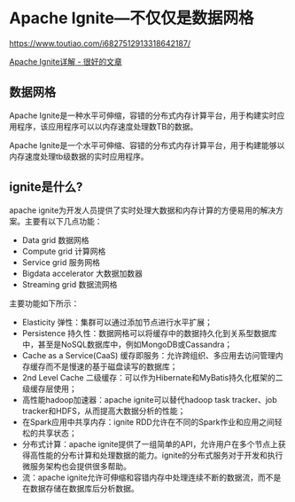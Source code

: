 # Apache Ignite—不仅仅是数据网格
https://www.toutiao.com/i6827512913318642187/

[Apache Ignite详解 - 很好的文章](https://blog.csdn.net/nihaoa50/article/details/88424569)

## 数据网格
Apache Ignite是一种水平可伸缩，容错的分布式内存计算平台，用于构建实时应用程序，该应用程序可以以内存速度处理数TB的数据。

Apache Ignite是一个水平可伸缩、容错的分布式内存计算平台，用于构建能够以内存速度处理tb级数据的实时应用程序。

## ignite是什么?
apache ignite为开发人员提供了实时处理大数据和内存计算的方便易用的解决方案。主要有以下几点功能：

- Data grid 数据网格
- Compute grid 计算网格
- Service grid 服务网格
- Bigdata accelerator 大数据加数器
- Streaming grid 数据流网格

主要功能如下所示：

- Elasticity 弹性：集群可以通过添加节点进行水平扩展；
- Persistence 持久性：数据网格可以将缓存中的数据持久化到关系型数据库中，甚至是NoSQL数据库中，例如MongoDB或Cassandra；
- Cache as a Service(CaaS) 缓存即服务：允许跨组织、多应用去访问管理内存缓存而不是慢速的基于磁盘读写的数据库；
- 2nd Level Cache 二级缓存：可以作为Hibernate和MyBatis持久化框架的二级缓存层使用；
- 高性能hadoop加速器：apache ignite可以替代hadoop task tracker、job tracker和HDFS，从而提高大数据分析的性能；
- 在Spark应用中共享内存：ignite RDD允许在不同的Spark作业和应用之间轻松的共享状态；
- 分布式计算：apache ignite提供了一组简单的API，允许用户在多个节点上获得高性能的分布计算和处理数据的能力。ignite的分布式服务对于开发和执行微服务架构也会提供很多帮助。
- 流：apache ignite允许可伸缩和容错内存中处理连续不断的数据流，而不是在数据存储在数据库后分析数据。


